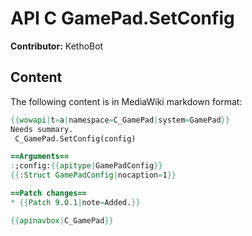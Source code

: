 # API C GamePad.SetConfig

**Contributor:** KethoBot

## Content

The following content is in MediaWiki markdown format:

```mediawiki
{{wowapi|t=a|namespace=C_GamePad|system=GamePad}}
Needs summary.
 C_GamePad.SetConfig(config)

==Arguments==
:;config:{{apitype|GamePadConfig}}
{{:Struct GamePadConfig|nocaption=1}}

==Patch changes==
* {{Patch 9.0.1|note=Added.}}

{{apinavbox|C_GamePad}}
```